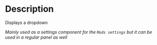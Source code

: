 # Description
Displays a dropdown

_Mainly used as a settings component for the `Mods settings` but it can be used in a regular panel as well_